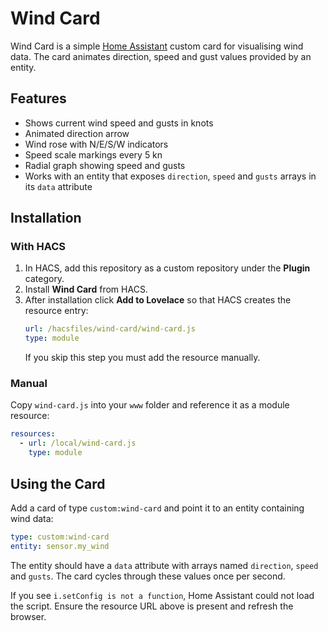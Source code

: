 # Wind Card

Wind Card is a simple [Home Assistant](https://www.home-assistant.io/) custom card for visualising wind data. The card animates direction, speed and gust values provided by an entity.

## Features
- Shows current wind speed and gusts in knots
- Animated direction arrow
- Wind rose with N/E/S/W indicators
- Speed scale markings every 5 kn
- Radial graph showing speed and gusts
- Works with an entity that exposes `direction`, `speed` and `gusts` arrays in its `data` attribute

## Installation
### With HACS
1. In HACS, add this repository as a custom repository under the **Plugin** category.
2. Install **Wind Card** from HACS.
3. After installation click **Add to Lovelace** so that HACS creates the resource entry:
   ```yaml
   url: /hacsfiles/wind-card/wind-card.js
   type: module
   ```
   If you skip this step you must add the resource manually.

### Manual
Copy `wind-card.js` into your `www` folder and reference it as a module resource:
```yaml
resources:
  - url: /local/wind-card.js
    type: module
```

## Using the Card
Add a card of type `custom:wind-card` and point it to an entity containing wind data:
```yaml
type: custom:wind-card
entity: sensor.my_wind
```
The entity should have a `data` attribute with arrays named `direction`, `speed` and `gusts`. The card cycles through these values once per second.

If you see `i.setConfig is not a function`, Home Assistant could not load the script. Ensure the resource URL above is present and refresh the browser.

